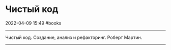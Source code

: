 # Чистый код
2022-04-09 15:49
#books
***
Чистый код. Создание, анализ и рефакторинг. Роберт Мартин.
***
